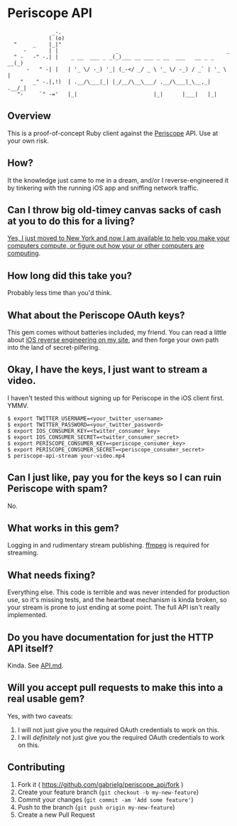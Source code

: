 # Periscope API

```
              _-.
             ( (o)
  "     _    |_|"
     -       | |                  _                                  _
  " -   -" -.| |    _ __  ___ _ _(_)___ __ ___ _ __  ___   __ _ _ __(_)
      -   " -| |   | '_ \/ -_) '_| (_-</ _/ _ \ '_ \/ -_) / _` | '_ \ |
    "   _" -.|,!)  | .__/\___|_| |_/__/\__\___/ .__/\___|_\__,_| .__/_|
   "-     `" -='   |_|                        |_|      |___|   |_|
```

## Overview

This is a proof-of-concept Ruby client against the [Periscope](http://www.periscope.tv/)
API. Use at your own risk.

## How?

It the knowledge just came to me in a dream, and/or I reverse-engineered it by
tinkering with the running iOS app and sniffing network traffic.

## Can I throw big old-timey canvas sacks of cash at you to do this for a living?

[Yes, I just moved to New York and now I am available to help you make your computers compute, or figure out how your or other computers are computing](http://www.gironda.org/cv/).

## How long did this take you?

Probably less time than you'd think.

## What about the Periscope OAuth keys?

This gem comes without batteries included, my friend. You can read a little
about [iOS reverse engineering on my site](http://www.gironda.org), and then
forge your own path into the land of secret-pilfering.

## Okay, I have the keys, I just want to stream a video.

I haven't tested this without signing up for Periscope in the iOS client first.
YMMV.

```
$ export TWITTER_USERNAME=<your_twitter_username>
$ export TWITTER_PASSWORD=<your_twitter_password>
$ export IOS_CONSUMER_KEY=<twitter_consumer_key>
$ export IOS_CONSUMER_SECRET=<twitter_consumer_secret>
$ export PERISCOPE_CONSUMER_KEY=<periscope_consumer_key>
$ export PERISCOPE_CONSUMER_SECRET=<periscope_consumer_secret>
$ periscope-api-stream your-video.mp4
```

## Can I just like, pay you for the keys so I can ruin Periscope with spam?

No.

## What works in this gem?

Logging in and rudimentary stream publishing. [ffmpeg](https://www.ffmpeg.org) is
required for streaming.

## What needs fixing?

Everything else. This code is terrible and was never intended for production
use, so it's missing tests, and the heartbeat mechanism is kinda broken, so your
stream is prone to just ending at some point. The full API isn't really
implemented.

## Do you have documentation for just the HTTP API itself?

Kinda. See [API.md](API.md).

## Will you accept pull requests to make this into a real usable gem?

Yes, with two caveats:

1. I will not just give you the required OAuth credentials to work on this.
2. I will _definitely_ not just give you the required OAuth credentials to work on this.

## Contributing

1. Fork it ( https://github.com/gabrielg/periscope_api/fork )
2. Create your feature branch (`git checkout -b my-new-feature`)
3. Commit your changes (`git commit -am 'Add some feature'`)
4. Push to the branch (`git push origin my-new-feature`)
5. Create a new Pull Request
